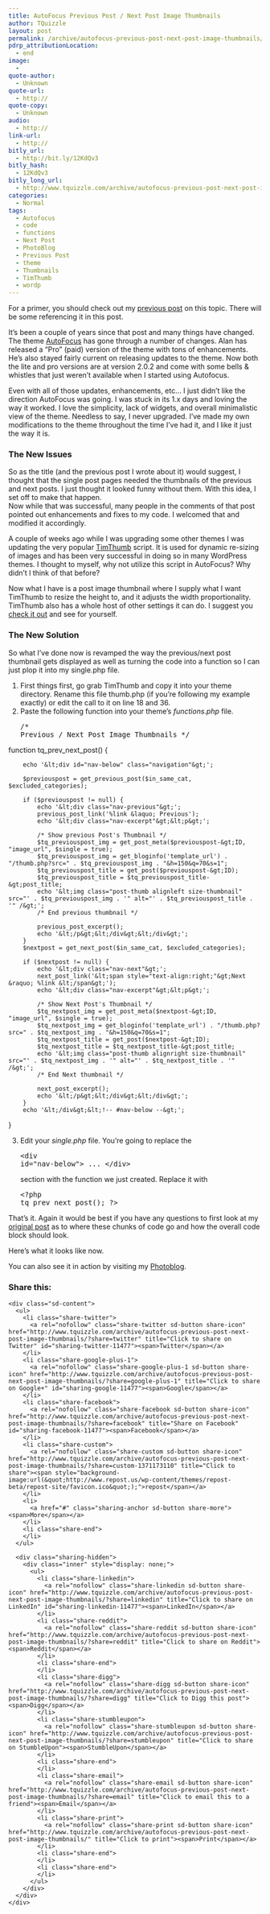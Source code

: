 ```yaml
---
title: AutoFocus Previous Post / Next Post Image Thumbnails
author: TQuizzle
layout: post
permalink: /archive/autofocus-previous-post-next-post-image-thumbnails/
pdrp_attributionLocation:
  - end
image:
  - 
quote-author:
  - Unknown
quote-url:
  - http://
quote-copy:
  - Unknown
audio:
  - http://
link-url:
  - http://
bitly_url:
  - http://bit.ly/12KdQv3
bitly_hash:
  - 12KdQv3
bitly_long_url:
  - http://www.tquizzle.com/archive/autofocus-previous-post-next-post-image-thumbnails/
categories:
  - Normal
tags:
  - Autofocus
  - code
  - functions
  - Next Post
  - PhotoBlog
  - Previous Post
  - theme
  - Thumbnails
  - TimThumb
  - wordp
---
```

For a primer, you should check out my [previous post][1] on this topic. There will be some referencing it in this post.

It&#8217;s been a couple of years since that post and many things have changed.  
The theme <a rel="nofollow" target="_blank" href="http://fthrwght.com/autofocus/">AutoFocus</a> has gone through a number of changes. Alan has released a &#8220;Pro&#8221; (paid) version of the theme with tons of enhancements. He&#8217;s also stayed fairly current on releasing updates to the theme. Now both the lite and pro versions are at version 2.0.2 and come with some bells & whistles that just weren&#8217;t available when I started using Autofocus.

Even with all of those updates, enhancements, etc&#8230; I just didn&#8217;t like the direction AutoFocus was going. I was stuck in its 1.x days and loving the way it worked. I love the simplicity, lack of widgets, and overall minimalistic view of the theme. Needless to say, I never upgraded. I&#8217;ve made my own modifications to the theme throughout the time I&#8217;ve had it, and I like it just the way it is.  
<!--more-->

### The New Issues

So as the title (and the previous post I wrote about it) would suggest, I thought that the single post pages needed the thumbnails of the previous and next posts. I just thought it looked funny without them. With this idea, I set off to make that happen.  
[<img src="http://i2.wp.com/www.tquizzle.com/uploads/2009/11/Picture-2-198x300.png?fit=198%2C300" alt="" title="Zoomed Way Out to see the whole page" class="aligncenter size-medium wp-image-415" data-recalc-dims="1" />][2]  
Now while that was successful, many people in the comments of that post pointed out enhancements and fixes to my code. I welcomed that and modified it accordingly.

A couple of weeks ago while I was upgrading some other themes I was updating the very popular <a rel="nofollow" target="_blank" href="http://www.binarymoon.co.uk/projects/timthumb/">TimThumb</a> script. It is used for dynamic re-sizing of images and has been very successful in doing so in many WordPress themes. I thought to myself, why not utilize this script in AutoFocus? Why didn&#8217;t I think of that before?

Now what I have is a post image thumbnail where I supply what I want TimThumb to resize the height to, and it adjusts the width proportionality. TimThumb also has a whole host of other settings it can do. I suggest you <a rel="nofollow" target="_blank" href="http://www.binarymoon.co.uk/2010/08/timthumb/" title="Using TimThumb part 1: Getting Started">check it out</a> and see for yourself.

### The New Solution

So what I&#8217;ve done now is revamped the way the previous/next post thumbnail gets displayed as well as turning the code into a function so I can just plop it into my single.php file.

1.  First things first, go grab TimThumb and copy it into your theme directory. Rename this file thumb.php (if you&#8217;re following my example exactly) or edit the call to it on line 18 and 36.
2.  Paste the following function into your theme&#8217;s *functions.php* file. <pre class="brush: php; collapse: false; highlight: [16,17,18,19,20,21,22,34,35,36,37,38,39,40]; title: ; toolbar: false; wrap-lines: true; notranslate" title="">/*
  Previous / Next Post Image Thumbnails
*/

function tq_prev_next_post() {

		echo '&lt;div id="nav-below" class="navigation"&gt;';

		$previouspost = get_previous_post($in_same_cat, $excluded_categories);
 
		if ($previouspost != null) {
			echo '&lt;div class="nav-previous"&gt;';
			previous_post_link('%link &laquo; Previous');
			echo '&lt;div class="nav-excerpt"&gt;&lt;p&gt;';
 
			/* Show previous Post's Thumbnail */
			$tq_previouspost_img = get_post_meta($previouspost-&gt;ID, "image_url", $single = true);
			$tq_previouspost_img = get_bloginfo('template_url') . "/thumb.php?src=" . $tq_previouspost_img . "&h=150&q=70&s=1";
			$tq_previouspost_title = get_post($previouspost-&gt;ID);
			$tq_previouspost_title = $tq_previouspost_title-&gt;post_title;
			echo '&lt;img class="post-thumb alignleft size-thumbnail" src="' . $tq_previouspost_img . '" alt="' . $tq_previouspost_title . '" /&gt;';
			/* End previous thumbnail */			
 
			previous_post_excerpt();
			echo '&lt;/p&gt;&lt;/div&gt;&lt;/div&gt;';
		} 
		$nextpost = get_next_post($in_same_cat, $excluded_categories);
 
		if ($nextpost != null) {
			echo '&lt;div class="nav-next"&gt;';
			next_post_link('&lt;span style="text-align:right;"&gt;Next &raquo; %link &lt;/span&gt;');
			echo '&lt;div class="nav-excerpt"&gt;&lt;p&gt;';
 
			/* Show Next Post's Thumbnail */
			$tq_nextpost_img = get_post_meta($nextpost-&gt;ID, "image_url", $single = true);
			$tq_nextpost_img = get_bloginfo('template_url') . "/thumb.php?src=" . $tq_nextpost_img . "&h=150&q=70&s=1";
			$tq_nextpost_title = get_post($nextpost-&gt;ID);
			$tq_nextpost_title = $tq_nextpost_title-&gt;post_title;
			echo '&lt;img class="post-thumb alignright size-thumbnail" src="' . $tq_nextpost_img . '" alt="' . $tq_nextpost_title . '" /&gt;';
			/* End Next thumbnail */			
 
			next_post_excerpt();
			echo '&lt;/p&gt;&lt;/div&gt;&lt;/div&gt;';
		}
		echo '&lt;/div&gt;&lt;!-- #nav-below --&gt;';
}</pre>

3.  Edit your *single.php* file. You&#8217;re going to replace the <pre class="brush: xml; light: true; title: ; notranslate" title="">&lt;div id="nav-below"&gt; ... &lt;/div&gt;</pre>
    
    section with the function we just created. Replace it with <pre class="brush: php; light: true; title: ; notranslate" title="">&lt;?php tq_prev_next_post(); ?&gt;</pre></li> </ol> 
    
    That&#8217;s it. Again it would be best if you have any questions to first look at my [original post][1] as to where these chunks of code go and how the overall code block should look.
    
    Here&#8217;s what it looks like now.  
    [<img src="http://i0.wp.com/www.tquizzle.com/uploads/2012/06/autofocus_preview_2-300x86.jpg?fit=300%2C86" alt="" title="AutoFocus Preview 2" class="aligncenter size-medium wp-image-11492" data-recalc-dims="1" />][3]
    
    You can also see it in action by visiting my <a rel="nofollow" target="_blank" href="http://photos.tquizzle.com">Photoblog</a>.
    
    <div class="sharedaddy sd-sharing-enabled">
      <div class="robots-nocontent sd-block sd-social sd-social-icon-text sd-sharing">
        <h3 class="sd-title">
          Share this:
        </h3>
        
        <div class="sd-content">
          <ul>
            <li class="share-twitter">
              <a rel="nofollow" class="share-twitter sd-button share-icon" href="http://www.tquizzle.com/archive/autofocus-previous-post-next-post-image-thumbnails/?share=twitter" title="Click to share on Twitter" id="sharing-twitter-11477"><span>Twitter</span></a>
            </li>
            <li class="share-google-plus-1">
              <a rel="nofollow" class="share-google-plus-1 sd-button share-icon" href="http://www.tquizzle.com/archive/autofocus-previous-post-next-post-image-thumbnails/?share=google-plus-1" title="Click to share on Google+" id="sharing-google-11477"><span>Google</span></a>
            </li>
            <li class="share-facebook">
              <a rel="nofollow" class="share-facebook sd-button share-icon" href="http://www.tquizzle.com/archive/autofocus-previous-post-next-post-image-thumbnails/?share=facebook" title="Share on Facebook" id="sharing-facebook-11477"><span>Facebook</span></a>
            </li>
            <li class="share-custom">
              <a rel="nofollow" class="share-custom sd-button share-icon" href="http://www.tquizzle.com/archive/autofocus-previous-post-next-post-image-thumbnails/?share=custom-1371173110" title="Click to share"><span style="background-image:url(&quot;http://www.repost.us/wp-content/themes/repost-beta/repost-site/favicon.ico&quot;);">repost</span></a>
            </li>
            <li>
              <a href="#" class="sharing-anchor sd-button share-more"><span>More</span></a>
            </li>
            <li class="share-end">
            </li>
          </ul>
          
          <div class="sharing-hidden">
            <div class="inner" style="display: none;">
              <ul>
                <li class="share-linkedin">
                  <a rel="nofollow" class="share-linkedin sd-button share-icon" href="http://www.tquizzle.com/archive/autofocus-previous-post-next-post-image-thumbnails/?share=linkedin" title="Click to share on LinkedIn" id="sharing-linkedin-11477"><span>LinkedIn</span></a>
                </li>
                <li class="share-reddit">
                  <a rel="nofollow" class="share-reddit sd-button share-icon" href="http://www.tquizzle.com/archive/autofocus-previous-post-next-post-image-thumbnails/?share=reddit" title="Click to share on Reddit"><span>Reddit</span></a>
                </li>
                <li class="share-end">
                </li>
                <li class="share-digg">
                  <a rel="nofollow" class="share-digg sd-button share-icon" href="http://www.tquizzle.com/archive/autofocus-previous-post-next-post-image-thumbnails/?share=digg" title="Click to Digg this post"><span>Digg</span></a>
                </li>
                <li class="share-stumbleupon">
                  <a rel="nofollow" class="share-stumbleupon sd-button share-icon" href="http://www.tquizzle.com/archive/autofocus-previous-post-next-post-image-thumbnails/?share=stumbleupon" title="Click to share on StumbleUpon"><span>StumbleUpon</span></a>
                </li>
                <li class="share-end">
                </li>
                <li class="share-email">
                  <a rel="nofollow" class="share-email sd-button share-icon" href="http://www.tquizzle.com/archive/autofocus-previous-post-next-post-image-thumbnails/?share=email" title="Click to email this to a friend"><span>Email</span></a>
                </li>
                <li class="share-print">
                  <a rel="nofollow" class="share-print sd-button share-icon" href="http://www.tquizzle.com/archive/autofocus-previous-post-next-post-image-thumbnails/" title="Click to print"><span>Print</span></a>
                </li>
                <li class="share-end">
                </li>
                <li class="share-end">
                </li>
              </ul>
            </div>
          </div>
        </div>
      </div>
    </div>

 [1]: http://www.tquizzle.com/archive/previous-post-next-post-image-thumbnails/ "Previous Post / Next Post Image Thumbnails using Autofocus"
 [2]: http://i1.wp.com/www.tquizzle.com/uploads/2009/11/Picture-2.png
 [3]: http://i0.wp.com/www.tquizzle.com/uploads/2012/06/autofocus_preview_2.jpg